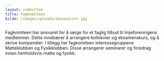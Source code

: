 ```yaml
---
layout: committee
title: FagKomiteen
bilde: /images/uploads/bananacorn.jpg
---
```

Fagkomiteen har ansvaret for å sørge for et faglig tilbud til linjeforeningens medlemmer. Dette innebærer å arrangere kollokvier og eksamenskurs, og å skrive kompendier. I tillegg har fagkomiteen interessegruppene Matteklubben og Fysikklubben. Disse arrangerer seminarer og foredrag innen henholdsvis matte og fysikk.